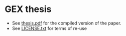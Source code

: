 # GEX thesis

- See [thesis.pdf](thesis.pdf) for the compiled version of the paper.
- See [LICENSE.txt](LICENSE.txt) for terms of re-use
